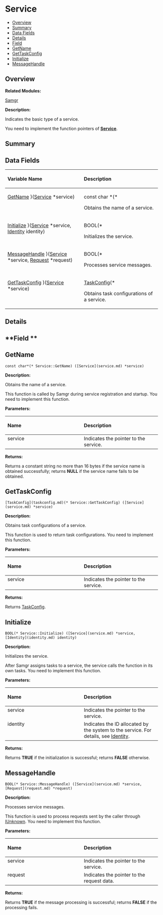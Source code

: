 # Service<a name="EN-US_TOPIC_0000001055198168"></a>

-   [Overview](#section1287791382165636)
-   [Summary](#section65587967165636)
-   [Data Fields](#pub-attribs)
-   [Details](#section1393409351165636)
-   [Field](#section702608981165636)
-   [GetName](#a7d6fe59023a0e6ad2ad7c625c0d117d6)
-   [GetTaskConfig](#abc4b1868a77fafe434fe63c8a4685aeb)
-   [Initialize](#a80b0715ef9129631d5f622cb199ff8ae)
-   [MessageHandle](#aa2b7015639906efbadd36aa87eea269b)

## **Overview**<a name="section1287791382165636"></a>

**Related Modules:**

[Samgr](samgr.md)

**Description:**

Indicates the basic type of a service. 

You need to implement the function pointers of  **[Service](service.md)**. 

## **Summary**<a name="section65587967165636"></a>

## Data Fields<a name="pub-attribs"></a>

<a name="table1002203845165636"></a>
<table><thead align="left"><tr id="row152441476165636"><th class="cellrowborder" valign="top" width="50%" id="mcps1.1.3.1.1"><p id="p447133499165636"><a name="p447133499165636"></a><a name="p447133499165636"></a>Variable Name</p>
</th>
<th class="cellrowborder" valign="top" width="50%" id="mcps1.1.3.1.2"><p id="p308455829165636"><a name="p308455829165636"></a><a name="p308455829165636"></a>Description</p>
</th>
</tr>
</thead>
<tbody><tr id="row1507937953165636"><td class="cellrowborder" valign="top" width="50%" headers="mcps1.1.3.1.1 "><p id="p1978490094165636"><a name="p1978490094165636"></a><a name="p1978490094165636"></a><a href="service.md#a7d6fe59023a0e6ad2ad7c625c0d117d6">GetName</a> )(<a href="service.md">Service</a> *service)</p>
</td>
<td class="cellrowborder" valign="top" width="50%" headers="mcps1.1.3.1.2 "><p id="p1325825453165636"><a name="p1325825453165636"></a><a name="p1325825453165636"></a>const char *(* </p>
<p id="p358378595165636"><a name="p358378595165636"></a><a name="p358378595165636"></a>Obtains the name of a service. </p>
</td>
</tr>
<tr id="row208757320165636"><td class="cellrowborder" valign="top" width="50%" headers="mcps1.1.3.1.1 "><p id="p158098769165636"><a name="p158098769165636"></a><a name="p158098769165636"></a><a href="service.md#a80b0715ef9129631d5f622cb199ff8ae">Initialize</a> )(<a href="service.md">Service</a> *service, <a href="identity.md">Identity</a> identity)</p>
</td>
<td class="cellrowborder" valign="top" width="50%" headers="mcps1.1.3.1.2 "><p id="p1009798661165636"><a name="p1009798661165636"></a><a name="p1009798661165636"></a>BOOL(* </p>
<p id="p222317071165636"><a name="p222317071165636"></a><a name="p222317071165636"></a>Initializes the service. </p>
</td>
</tr>
<tr id="row418777547165636"><td class="cellrowborder" valign="top" width="50%" headers="mcps1.1.3.1.1 "><p id="p874635050165636"><a name="p874635050165636"></a><a name="p874635050165636"></a><a href="service.md#aa2b7015639906efbadd36aa87eea269b">MessageHandle</a> )(<a href="service.md">Service</a> *service, <a href="request.md">Request</a> *request)</p>
</td>
<td class="cellrowborder" valign="top" width="50%" headers="mcps1.1.3.1.2 "><p id="p1252361172165636"><a name="p1252361172165636"></a><a name="p1252361172165636"></a>BOOL(* </p>
<p id="p1299694704165636"><a name="p1299694704165636"></a><a name="p1299694704165636"></a>Processes service messages. </p>
</td>
</tr>
<tr id="row936952119165636"><td class="cellrowborder" valign="top" width="50%" headers="mcps1.1.3.1.1 "><p id="p472628051165636"><a name="p472628051165636"></a><a name="p472628051165636"></a><a href="service.md#abc4b1868a77fafe434fe63c8a4685aeb">GetTaskConfig</a> )(<a href="service.md">Service</a> *service)</p>
</td>
<td class="cellrowborder" valign="top" width="50%" headers="mcps1.1.3.1.2 "><p id="p1851890378165636"><a name="p1851890378165636"></a><a name="p1851890378165636"></a><a href="taskconfig.md">TaskConfig</a>(* </p>
<p id="p790600708165636"><a name="p790600708165636"></a><a name="p790600708165636"></a>Obtains task configurations of a service. </p>
</td>
</tr>
</tbody>
</table>

## **Details**<a name="section1393409351165636"></a>

## **Field **<a name="section702608981165636"></a>

## GetName<a name="a7d6fe59023a0e6ad2ad7c625c0d117d6"></a>

```
const char*(* Service::GetName) ([Service](service.md) *service)
```

 **Description:**

Obtains the name of a service. 

This function is called by Samgr during service registration and startup. You need to implement this function. 

**Parameters:**

<a name="table1601667528165636"></a>
<table><thead align="left"><tr id="row1977265753165636"><th class="cellrowborder" valign="top" width="50%" id="mcps1.1.3.1.1"><p id="p2071038078165636"><a name="p2071038078165636"></a><a name="p2071038078165636"></a>Name</p>
</th>
<th class="cellrowborder" valign="top" width="50%" id="mcps1.1.3.1.2"><p id="p698606071165636"><a name="p698606071165636"></a><a name="p698606071165636"></a>Description</p>
</th>
</tr>
</thead>
<tbody><tr id="row949100093165636"><td class="cellrowborder" valign="top" width="50%" headers="mcps1.1.3.1.1 ">service</td>
<td class="cellrowborder" valign="top" width="50%" headers="mcps1.1.3.1.2 ">Indicates the pointer to the service. </td>
</tr>
</tbody>
</table>

**Returns:**

Returns a constant string no more than 16 bytes if the service name is obtained successfully; returns  **NULL**  if the service name fails to be obtained. 

## GetTaskConfig<a name="abc4b1868a77fafe434fe63c8a4685aeb"></a>

```
[TaskConfig](taskconfig.md)(* Service::GetTaskConfig) ([Service](service.md) *service)
```

 **Description:**

Obtains task configurations of a service. 

This function is used to return task configurations. You need to implement this function. 

**Parameters:**

<a name="table1044203256165636"></a>
<table><thead align="left"><tr id="row397171697165636"><th class="cellrowborder" valign="top" width="50%" id="mcps1.1.3.1.1"><p id="p389223829165636"><a name="p389223829165636"></a><a name="p389223829165636"></a>Name</p>
</th>
<th class="cellrowborder" valign="top" width="50%" id="mcps1.1.3.1.2"><p id="p1962347101165636"><a name="p1962347101165636"></a><a name="p1962347101165636"></a>Description</p>
</th>
</tr>
</thead>
<tbody><tr id="row992269154165636"><td class="cellrowborder" valign="top" width="50%" headers="mcps1.1.3.1.1 ">service</td>
<td class="cellrowborder" valign="top" width="50%" headers="mcps1.1.3.1.2 ">Indicates the pointer to the service. </td>
</tr>
</tbody>
</table>

**Returns:**

Returns  [TaskConfig](taskconfig.md).

## Initialize<a name="a80b0715ef9129631d5f622cb199ff8ae"></a>

```
BOOL(* Service::Initialize) ([Service](service.md) *service, [Identity](identity.md) identity)
```

 **Description:**

Initializes the service. 

After Samgr assigns tasks to a service, the service calls the function in its own tasks. You need to implement this function. 

**Parameters:**

<a name="table459681254165636"></a>
<table><thead align="left"><tr id="row664932932165636"><th class="cellrowborder" valign="top" width="50%" id="mcps1.1.3.1.1"><p id="p1653547033165636"><a name="p1653547033165636"></a><a name="p1653547033165636"></a>Name</p>
</th>
<th class="cellrowborder" valign="top" width="50%" id="mcps1.1.3.1.2"><p id="p407646744165636"><a name="p407646744165636"></a><a name="p407646744165636"></a>Description</p>
</th>
</tr>
</thead>
<tbody><tr id="row216466689165636"><td class="cellrowborder" valign="top" width="50%" headers="mcps1.1.3.1.1 ">service</td>
<td class="cellrowborder" valign="top" width="50%" headers="mcps1.1.3.1.2 ">Indicates the pointer to the service. </td>
</tr>
<tr id="row2026462224165636"><td class="cellrowborder" valign="top" width="50%" headers="mcps1.1.3.1.1 ">identity</td>
<td class="cellrowborder" valign="top" width="50%" headers="mcps1.1.3.1.2 ">Indicates the ID allocated by the system to the service. For details, see <a href="identity.md">Identity</a>. </td>
</tr>
</tbody>
</table>

**Returns:**

Returns  **TRUE**  if the initialization is successful; returns  **FALSE**  otherwise. 

## MessageHandle<a name="aa2b7015639906efbadd36aa87eea269b"></a>

```
BOOL(* Service::MessageHandle) ([Service](service.md) *service, [Request](request.md) *request)
```

 **Description:**

Processes service messages. 

This function is used to process requests sent by the caller through  [IUnknown](iunknown.md). You need to implement this function. 

**Parameters:**

<a name="table283201392165636"></a>
<table><thead align="left"><tr id="row775314962165636"><th class="cellrowborder" valign="top" width="50%" id="mcps1.1.3.1.1"><p id="p1113450990165636"><a name="p1113450990165636"></a><a name="p1113450990165636"></a>Name</p>
</th>
<th class="cellrowborder" valign="top" width="50%" id="mcps1.1.3.1.2"><p id="p696730011165636"><a name="p696730011165636"></a><a name="p696730011165636"></a>Description</p>
</th>
</tr>
</thead>
<tbody><tr id="row1213050152165636"><td class="cellrowborder" valign="top" width="50%" headers="mcps1.1.3.1.1 ">service</td>
<td class="cellrowborder" valign="top" width="50%" headers="mcps1.1.3.1.2 ">Indicates the pointer to the service. </td>
</tr>
<tr id="row21235977165636"><td class="cellrowborder" valign="top" width="50%" headers="mcps1.1.3.1.1 ">request</td>
<td class="cellrowborder" valign="top" width="50%" headers="mcps1.1.3.1.2 ">Indicates the pointer to the request data. </td>
</tr>
</tbody>
</table>

**Returns:**

Returns  **TRUE**  if the message processing is successful; returns  **FALSE**  if the processing fails. 

